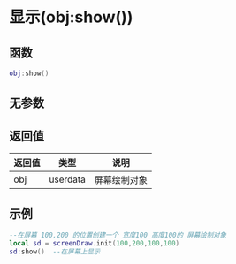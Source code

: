# 显示(obj:show())

## 函数

```lua
obj:show()
```

## 无参数

## 返回值

| 返回值 | 类型       | 说明     |
| --- | -------- | ------ |
| obj | userdata | 屏幕绘制对象 |

## 示例

```lua
--在屏幕 100,200 的位置创建一个 宽度100 高度100的 屏幕绘制对象  
local sd = screenDraw.init(100,200,100,100)
sd:show()  --在屏幕上显示
```
